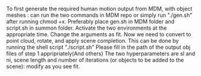 To first generate the required human motion output from MDM, with object meshes
: can run the two commands in MDM repo or simply run "./gen.sh" after running chmod +x. 
Preferably place gen.sh in MDM folder and script.sh in summon folder. 
Activate the two environments at the appropriate time. 
Change the arguments as fit. 
Now we need to convert to point cloud, rotate, and apply scene completion. 
This can be done by running the shell script "./script.sh"
Please fill in the path of the output obj files of step 1 appripriately(And others)
The two hyperparameters are sl and ni, scene length and number of iterations (or 
objects to be added to the scene): modify as you see fit. 

